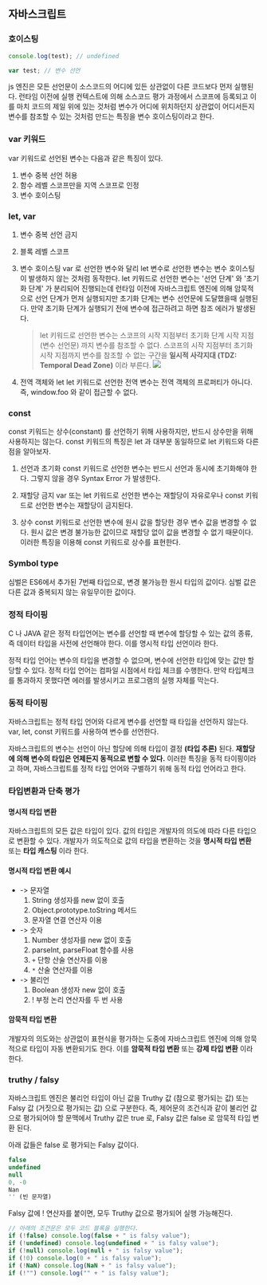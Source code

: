## 자바스크립트

### 호이스팅

```js
console.log(test); // undefined

var test; // 변수 선언
```

js 엔진은 모든 선언문이 소스코드의 어디에 있든 상관없이 다른 코드보다 먼저 실행된다.
런타임 이전에 실행 컨텍스트에 의해 소스코드 평가 과정에서 스코프에 등록되고 이를 마치 코드의 제일 위에 있는 것처럼 변수가 어디에 위치하던지 상관없이 어디서든지 변수를 참조할 수 있는 것처럼 만드는 특징을 변수 호이스팅이라고 한다.

### var 키워드

var 키워드로 선언된 변수는 다음과 같은 특징이 있다.

1. 변수 중복 선언 허용
2. 함수 레벨 스코프만을 지역 스코프로 인정
3. 변수 호이스팅

### let, var

1. 변수 중복 선언 금지

2. 블록 레벨 스코프

3. 변수 호이스팅
   var 로 선언한 변수와 달리 let 변수로 선언한 변수는 변수 호이스팅이 발생하지 않는 것처럼 동작한다.
   let 키워드로 선언한 변수는 '선언 단계' 와 '초기화 단계' 가 분리되어 진행되는데 런타임 이전에 자바스크립트 엔진에 의해 암묵적으로 선언 단계가 먼저 실행되지만 초기화 단계는 변수 선언문에 도달했을때 실행된다.
   만약 초기화 단계가 실행되기 전에 변수에 접근하려고 하면 참조 에러가 발생된다.

   > let 키워드로 선언한 변수는 스코프의 시작 지점부터 초기화 단계 시작 지점(변수 선언문) 까지 변수를 참조할 수 없다.
   > 스코프의 시작 지점부터 초기화 시작 지점까지 변수를 참조할 수 없는 구간을 **일시적 사각지대 (TDZ: Temporal Dead Zone)** 이라 부른다.
   > ![](https://github.com/junh0328/prepare_frontend_interview/raw/main/images/15_3.jpg)

4. 전역 객체와 let
   let 키워드로 선언한 전역 변수는 전역 객체의 프로퍼티가 아니다. 즉, window.foo 와 같이 접근할 수 없다.

### const

const 키워드는 상수(constant) 를 선언하기 위해 사용하지만, 반드시 상수만을 위해 사용하지는 않는다.
const 키워드의 특징은 let 과 대부분 동일하므로 let 키워드와 다른 점을 알아보자.

1. 선언과 초기화
   const 키워드로 선언한 변수는 반드시 선언과 동시에 초기화해야 한다.
   그렇지 않을 경우 Syntax Error 가 발생한다.

2. 재할당 금지
   var 또는 let 키워드로 선언한 변수는 재할당이 자유로우나 const 키워드로 선언한 변수는 재할당이 금지된다.

3. 상수
   const 키워드로 선언한 변수에 원시 값을 할당한 경우 변수 값을 변경할 수 없다.
   원시 값은 변경 불가능한 값이므로 재할당 없이 값을 변경할 수 없기 때문이다.
   이러한 특징을 이용해 const 키워드로 상수를 표현한다.

### Symbol type

심벌은 ES6에서 추가된 7번째 타입으로, 변경 불가능한 원시 타입의 값이다.
심벌 값은 다른 값과 중복되지 않는 유일무이한 값이다.

### 정적 타이핑

C 나 JAVA 같은 정적 타입언어는 변수를 선언할 때 변수에 할당할 수 있는 값의 종류, 즉 데이터 타입을 사전에 선언해야 한다. 이를 명시적 타입 선언이라 한다.

정적 타입 언어는 변수의 타입을 변경할 수 없으며, 변수에 선언한 타입에 맞는 값만 할당할 수 있다. 정적 타입 언어는 컴파일 시점에서 타입 체크를 수행한다. 만약 타입체크를 통과하지 못했다면 에러를 발생시키고 프로그램의 실행 자체를 막는다.

### 동적 타이핑

자바스크립트는 정적 타입 언어와 다르게 변수를 선언할 때 타입을 선언하지 않는다.
var, let, const 키워드를 사용하여 변수를 선언한다.

자바스크립트의 변수는 선언이 아닌 할당에 의해 타입이 결정 **(타입 추론)** 된다.
**재할당에 의해 변수의 타입은 언제든지 동적으로 변할 수 있다.**
이러한 특징을 동적 타이핑이라고 하며, 자바스크립트를 정적 타입 언어와 구별하기 위해 동적 타입 언어라고 한다.

### 타입변환과 단축 평가

#### 명시적 타입 변환

자바스크립트의 모든 값은 타입이 있다. 값의 타입은 개발자의 의도에 따라 다른 타입으로 변환할 수 있다. 개발자가 의도적으로 값의 타입을 변환하는 것을 **명시적 타입 변환** 또는 **타입 캐스팅** 이라 한다.

#### 명시적 타입 변환 예시

- -> 문자열
  1. String 생성자를 new 없이 호출
  2. Object.prototype.toString 메서드
  3. 문자열 연결 연산자 이용
- -> 숫자
  1. Number 생성자를 new 없이 호출
  2. parseInt, parseFloat 함수를 사용
  3. `+` 단항 산술 연산자를 이용
  4. `*` 산술 연산자를 이용
- -> 불리언
  1.  Boolean 생성자 new 없이 호출
  2.  ! 부정 논리 연산자를 두 번 사용

#### 암묵적 타입 변환

개발자의 의도와는 상관없이 표현식을 평가하는 도중에 자바스크립트 엔진에 의해 암묵적으로 타입이 자동 변환되기도 한다. 이를 **암묵적 타입 변환** 또는 **강제 타입 변환** 이라 한다.

### truthy / falsy

자바스크립트 엔진은 불리언 타입이 아닌 값을 Truthy 값 (참으로 평가되는 값) 또는 Falsy 값 (거짓으로 평가되는 값) 으로 구분한다. 즉, 제어문의 조건식과 같이 불리언 값으로 평가되어야 할 문맥에서 Truthy 값은 true 로, Falsy 값은 false 로 암묵적 타입 변환 된다.

아래 값들은 false 로 평가되는 Falsy 값이다.

```js
false
undefined
null
0, -0
Nan
'' (빈 문자열)
```

Falsy 값에 ! 연산자를 붙이면, 모두 Truthy 값으로 평가되어 실행 가능해진다.

```js
// 아래의 조건문은 모두 코드 블록을 실행한다.
if (!false) console.log(false + " is falsy value");
if (!undefined) console.log(undefined + " is falsy value");
if (!null) console.log(null + " is falsy value");
if (!0) console.log(0 + " is falsy value");
if (!NaN) console.log(NaN + " is falsy value");
if (!"") console.log("" + " is falsy value");
```
